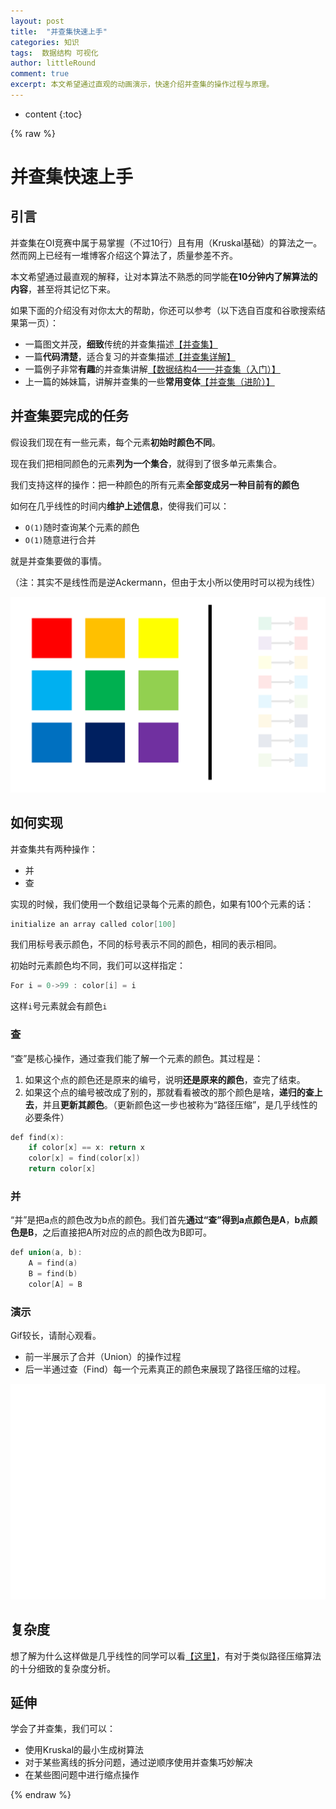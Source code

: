 ```yaml
---
layout: post
title:  "并查集快速上手"
categories: 知识
tags:  数据结构 可视化
author: littleRound
comment: true
excerpt: 本文希望通过直观的动画演示，快速介绍并查集的操作过程与原理。
---
```


* content
{:toc}

{% raw %}

# 并查集快速上手

## 引言

并查集在OI竞赛中属于易掌握（不过10行）且有用（Kruskal基础）的算法之一。然而网上已经有一堆博客介绍这个算法了，质量参差不齐。

本文希望通过最直观的解释，让对本算法不熟悉的同学能**在10分钟内了解算法的内容**，甚至将其记忆下来。

如果下面的介绍没有对你太大的帮助，你还可以参考（以下选自百度和谷歌搜索结果第一页）：

- 一篇图文并茂，**细致**传统的并查集描述[【并查集】](https://www.jianshu.com/p/b37ba1f7d45c)
- 一篇**代码清楚**，适合复习的并查集描述[【并查集详解】](https://www.cnblogs.com/horizonice/p/3658176.html)
- 一篇例子非常**有趣**的并查集讲解[【数据结构4——并查集（入门）】](https://www.cnblogs.com/xzxl/p/7226557.html)
- 上一篇的姊妹篇，讲解并查集的一些**常用变体**[【并查集（进阶）】](http://www.cnblogs.com/xzxl/p/7341536.html)

## 并查集要完成的任务

假设我们现在有一些元素，每个元素**初始时颜色不同**。

现在我们把相同颜色的元素**列为一个集合**，就得到了很多单元素集合。

我们支持这样的操作：把一种颜色的所有元素**全部变成另一种目前有的颜色**

如何在几乎线性的时间内**维护上述信息**，使得我们可以：

- ```O(1)```随时查询某个元素的颜色
- ```O(1)```随意进行合并

就是并查集要做的事情。

（注：其实不是线性而是逆Ackermann，但由于太小所以使用时可以视为线性）

![并查集-颜色合并](/static/post_resource/2019-01-11-5.gif)

## 如何实现

并查集共有两种操作：

- 并
- 查

实现的时候，我们使用一个数组记录每个元素的颜色，如果有100个元素的话：

```c++
initialize an array called color[100]
```

我们用标号表示颜色，不同的标号表示不同的颜色，相同的表示相同。

初始时元素颜色均不同，我们可以这样指定：

```c++
For i = 0->99 : color[i] = i
```

这样```i```号元素就会有颜色```i```

### 查

“查”是核心操作，通过查我们能了解一个元素的颜色。其过程是：

1. 如果这个点的颜色还是原来的编号，说明**还是原来的颜色**，查完了结束。
2. 如果这个点的编号被改成了别的，那就看看被改的那个颜色是啥，**递归的查上去**，并且**更新其颜色**。（更新颜色这一步也被称为“路径压缩”，是几乎线性的必要条件）

```c++
def find(x):
    if color[x] == x: return x
    color[x] = find(color[x])
    return color[x]
```

### 并

“并”是把a点的颜色改为b点的颜色。我们首先**通过“查”**得到**a点颜色是A**，**b点颜色是B**，之后直接把A所对应的点的颜色改为B即可。

```c++
def union(a, b):
    A = find(a)
    B = find(b)
    color[A] = B
```

### 演示

Gif较长，请耐心观看。

- 前一半展示了合并（Union）的操作过程
- 后一半通过查（Find）每一个元素真正的颜色来展现了路径压缩的过程。

![并查演示](/static/post_resource/2019-01-11-6.gif)

## 复杂度

想了解为什么这样做是几乎线性的同学可以看[【这里】](https://basics.sjtu.edu.cn/~dominik/teaching/2018-qiutian-cs217/union-find-slides-dominik.pdf)，有对于类似路径压缩算法的十分细致的复杂度分析。

## 延伸

学会了并查集，我们可以：

- 使用Kruskal的最小生成树算法
- 对于某些离线的拆分问题，通过逆顺序使用并查集巧妙解决
- 在某些图问题中进行缩点操作



{% endraw %}